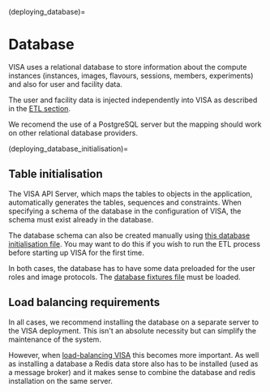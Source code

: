 (deploying_database)=
# Database

VISA uses a relational database to store information about the compute instances (instances, images, flavours, sessions, members, experiments) and also for user and facility data.

The user and facility data is injected independently into VISA as described in the [ETL section](development_etl).

We recomend the use of a PostgreSQL server but the mapping should work on other relational database providers.

(deploying_database_initialisation)=
## Table initialisation

The VISA API Server, which maps the tables to objects in the application, automatically generates the tables, sequences and constraints. When specifying a schema of the database in the configuration of VISA, the schema must exist already in the database. 

The database schema can also be created manually using <a href="../_static/files/visa-db-init.sql">this database initialisation file</a>. You may want to do this if you wish to run the ETL process before starting up VISA for the first time.

In both cases, the database has to have some data preloaded for the user roles and image protocols. The <a href="../_static/files/visa-db-fixtures.sql">database fixtures file</a> must be loaded.

## Load balancing requirements

In all cases, we recommend installing the database on a separate server to the VISA deployment. This isn't an absolute necessity but can simplify the maintenance of the system.

However, when [load-balancing VISA](deployment_load_balancing) this becomes more important. As well as installing a database a Redis data store also has to be installed (used as a message broker) and it makes sense to combine the database and redis installation on the same server.


